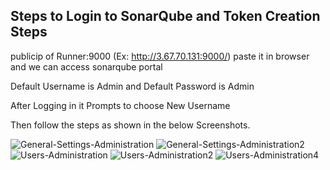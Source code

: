 ## Steps to Login to SonarQube and Token Creation Steps
publicip of Runner:9000 (Ex: http://3.67.70.131:9000/) paste it in browser and we can access sonarqube portal

Default Username is Admin and Default Password is Admin 

After Logging in it Prompts to choose New Username 

Then follow the steps as shown in the below Screenshots.

![General-Settings-Administration](https://github.com/SandeepKomal/SonarQube/assets/99358567/3eceb84f-d333-4643-94ae-72b906c490a2)
![General-Settings-Administration2](https://github.com/SandeepKomal/SonarQube/assets/99358567/dc2411a0-fc61-4852-af56-d860f646a8be)
![Users-Administration](https://github.com/SandeepKomal/SonarQube/assets/99358567/a50cd1c9-db73-4798-b81c-24767fddc34c)
![Users-Administration2](https://github.com/SandeepKomal/SonarQube/assets/99358567/7bd5761a-8bc1-4251-a131-a5c85ac8304a)
![Users-Administration4](https://github.com/SandeepKomal/SonarQube/assets/99358567/d45af2e1-c020-45a4-8ffb-555acb34d158)

